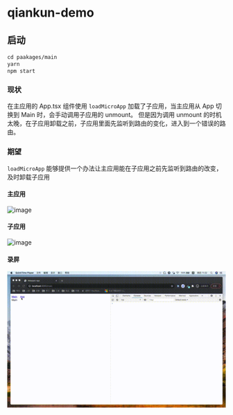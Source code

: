 # qiankun-demo

## 启动

```
cd paakages/main
yarn
npm start
```

### 现状
在主应用的 App.tsx 组件使用 `loadMicroApp` 加载了子应用，当主应用从 App 切换到 Main 时，会手动调用子应用的 unmount。
但是因为调用 unmount 的时机太晚，在子应用卸载之前，子应用里面先监听到路由的变化，进入到一个错误的路由。

### 期望
`loadMicroApp` 能够提供一个办法让主应用能在子应用之前先监听到路由的改变，及时卸载子应用


#### 主应用
![image](https://user-images.githubusercontent.com/14802930/115651288-74b16180-a35d-11eb-8aae-55799be08ae3.png)


#### 子应用
![image](https://user-images.githubusercontent.com/14802930/115651219-564b6600-a35d-11eb-8e07-e750752987ee.png)

#### 录屏
![image](./img/qiankun-demo.gif)

